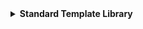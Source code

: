 <details>
  <summary><strong> Standard Template Library </strong></summary>




<details>
  <summary><strong> Giới thiệu </strong></summary>

Standard Template Library (STL) là một tập hợp các thư viện thiết kế để hỗ trợ lập trình tổng quát (generic programming).

STL C++ cung cấp một tập hợp các **template classes** và **functions** để thực hiện nhiều loại **cấu trúc dữ liệu** và các **thuật toán phổ biến**.

STL đã trở thành một phần quan trọng của ngôn ngữ C++ và làm cho việc lập trình trở nên mạnh mẽ, linh hoạt và hiệu quả.

Một số thành phần chính của STL:
+  Containers (Cấu trúc dữ liệu)
+  Iterators (Bộ lặp)
+  Algorithms (Thuật toán)
+  Functors & Lambda

</details>



<details>
  <summary><strong> Container </strong></summary>

Một container là một cấu trúc dữ liệu chứa nhiều phần tử theo một cách cụ thể.

STL cung cấp một số container tiêu biểu giúp lưu trữ và quản lý dữ liệu như:

+  vector
+  list
+  map
+  array
+  stack
+  queue
+  deque


<details>
  <summary><strong> vector </strong></summary>

`std::vector` là một mảng động (dynamic array) trong C++. Nó tự động quản lý bộ nhớ, có thể tăng kích thước khi thêm phần tử mới, và cho phép truy cập ngẫu nhiên như mảng thông thường.

Một số method của vector:
+  `at()`: truy cập để đọc hoặc thay đổi giá trị phần tử của vector.
+  `size()`: trả về kích thước của vector.
+  `resize()`: thay đổi kích thước của vector.
+  `begin()`: trả về một iterator trỏ đến địa chỉ phần tử đầu tiên của vector.
+  `end()`: trả về một iterator trỏ đến địa chỉ sau phần tử cuối cùng của vector.
+  `push_back()`: thêm phần tử vào vị trí cuối của vector.
+  `pop_back()`: xóa phần tử ở vị trí cuối của vector.
+  `insert()`: thêm phần tử vào vị trí bất kỳ.
+  `erase()`: xóa phần tử ở vị trí bất kỳ hoặc xóa các phần tử trong phạm vi được chỉ định.
+  `clear()`: xóa toàn bộ phần tử của vector.

Cú pháp khai báo:
```cpp
vector<data_type> name;  // vector rỗng

vector<data_type> name(size);  // size là số lượng phần tử khởi tạo và giá trị khởi tạo mặc định là 0

vector<data_type> name(size, value);  // value: giá trị khởi tạo cho các phần tử các phần tử sẽ đều có giá trị là value

vector<data_type> name = {1, 2, 3, 4, 5};  // gán sẵn cho các phần tử giá trị riêng tương ứng
```

Chúng ta còn có cách duyệt các phần tử trong vector như sau:
+ Cách 1: Duyệt phần tử bằng cách lặp theo số lượng các phần tử của vector.
```cpp
    for (int i = 0; i < v.size(); ++i)
        cout << v[i] << " ";
```
+ Cách 2: Đối với **C++11** trở đi có thể sử dụng **range-based for loop** tức là cho phép duyệt qua từng phần tử của container (như `vector`, `array`, `map`, …) một cách gọn gàng hơn, không cần viết chỉ số dài dòng nữa.
```cpp
    for (int x : v)   // range-based for loop - C++11
        cout << x << " ";
``` 
+ Cách 3: Duyệt bằng con trỏ bắt đầu bằng trỏ từ phần tử đầu tiên và duyệt đến khi trỏ ngay sau phần tử cuối cùng của `vector`.
```cpp
    for (auto it = v.begin(); it != v.end(); ++it)
        cout << *it << " ";
```

Code kết hợp để xem cách hoạt động:
```cpp
#include <iostream>
#include <vector>
using namespace std;


int main()
{  

vector<int> v1;  // vector rỗng


vector<int> v2(5);  // size là số lượng phần tử khởi tạo và giá trị khởi tạo mặc định là 0
for (int x : v2)   // range-based for loop - C++11
    cout << x << " ";
cout << endl;


vector<int> v3(5, 17);  // value: giá trị khởi tạo cho các phần tử
for (auto it = v3.begin(); it != v3.end(); ++it)
    cout << *it << " ";
cout << endl;


vector<int> v4 = {1, 2, 3, 4, 5};
for (int i = 0; i < v4.size(); ++i)
    cout << v4[i] << " ";
cout << endl;
}
```
Kết quả:
```
0 0 0 0 0 
17 17 17 17 17
1 2 3 4 5
```

</details> 




<details>
  <summary><strong> list </strong></summary>

List là một container trong STL của C++, triển khai dưới dạng danh sách liên kết hai chiều.

Một số đặc điểm quan trọng của list:

+  Truy cập tuần tự: Truy cập các phần tử của list chỉ có thể thực hiện tuần tự, không hỗ trợ truy cập ngẫu nhiên.
+  Hiệu suất chèn và xóa: Chèn và xóa ở bất kỳ vị trí nào trong danh sách có hiệu suất tốt hơn so với vector. Điều này đặc biệt đúng khi thêm/xóa ở giữa danh sách.

<img width="739" height="176" alt="image" src="https://github.com/user-attachments/assets/1363f9ae-eec8-4ec0-a4de-e51759883133" />

Single Linked List: **duyệt 1 chiều** (từ node đầu → node cuối)

Doubly Linked List: 
+  duyệt xuôi: từ node đầu → node cuối: con trỏ **next**
+  duyệt ngược: từ node cuối → node đầu: con trỏ **prev**

Một số method của `list`:
+  `push_back()`: thêm node cuối list
+  `push_front()`: thêm node đầu list
+  `insert()`: thêm node vị trí bất kỳ
+  `pop_back()`: xóa node cuối list
+  `pop_front()`: xóa node đầu list
+  `erase()`: xóa node bất kỳ của list
+  `size()`: trả về kích thước của list
+  `begin()`: địa chỉ node đầu tiên
+  `end()`: sau địa chỉ node cuối cùng

Cú pháp khai báo của `list`:
```cpp
list<data_type> name;                // Tạo một list rỗng
list<data_type> name(1,2,3,4,5);     // Tạo list với các phần tử đã được chỉ định trước
```

Ví dụ minh họa:
```cpp
#include <iostream>
#include <list>
using namespace std;

void Display(list<int> lst)
{   
    // Sử iterator để duyệt qua từng node trong list
    // Duyệt xuôi
    list<int>::iterator it;
    // In ra list ban đầu
    int i = 0;
    for (it = lst.begin(); it != lst.end(); it++){
        cout << "node: " << i++ << ", value: " << *it << endl;
    }

    cout << "------------------\n";
}

void RDisplay(list<int> lst)
{   
    // Sử reverse iterator để duyệt qua từng node trong list
    // Duyệt ngược
    list<int>::reverse_iterator rit;
    // In ra list ban đầu
    int i = 0;
    for (rit = lst.rbegin(); rit != lst.rend(); rit++){
        cout << "node: " << i++ << ", value: " << *rit << endl;
    }

    cout << "------------------\n";
}

int main(int argc, char const *argv[])
{
    list<int> lst{10,10,100};   // Tạo list với 3 node đầu tiên
    Display(lst);

    // Thêm node ở cuối list
    lst.push_back(1);
    lst.push_back(3);
    Display(lst);

    // Thêm node ở đầu list
    lst.push_front(2);
    lst.push_front(4);

    // Duyệt xuôi từng phần tử từ đầu list đến cuối list
    cout << "Duyệt xuôi: " << endl;
    Display(lst);
    // Duyệt ngược từng phần tử từ cuối list đến đầu list
    cout << "Duyệt ngược: " << endl;
    RDisplay(lst);
    

    // Sử dụng size để xác định số lượng node
    cout << "Số lượng node trong list: " << lst.size() << endl;

    return 0;
}
```

```
node: 0, value: 10
node: 1, value: 10
node: 2, value: 100
------------------
node: 0, value: 10
node: 1, value: 10
node: 2, value: 100
node: 3, value: 1
node: 4, value: 3
------------------
Duyệt xuôi:
node: 0, value: 4
node: 1, value: 2
node: 2, value: 10
node: 3, value: 10
node: 4, value: 100
node: 5, value: 1
node: 6, value: 3
------------------
Duyệt ngược:
node: 0, value: 3
node: 1, value: 1
node: 2, value: 100
node: 3, value: 10
node: 4, value: 10
node: 5, value: 2
node: 6, value: 4
------------------
Số lượng node trong list: 7
```

`insert()` và `erase()` là các hàm thêm và xóa node vào vị trí mong muốn trong list, để có thể sử dụng `insert()` và `erase()` thì cần phải xác định được đúng vị trí mà cần thêm. Do đó `insert()` và `erase()` thường dùng chung với thao tác duyệt danh sách.
```cpp
#include <iostream>
#include <list>
using namespace std;

// Hàm thêm node vào vị trí bất kì trong list
void insert_lst(list<int>& lst, int node_num, int value)
{
    // Sử iterator để duyệt qua từng node trong list
    list<int>::iterator it;
    // Duyệt rồi thêm vào
    int i = 0;
    for (it = lst.begin(); it != lst.end(); it++){
        if(i == node_num)
        {
            lst.insert(it,value);   // insert vào node mà it trỏ vào với giá trị là value
            return;
        }
        i++;
    }
}

// Hàm xóa node ở vị trí bất kì trong list
void erase_lst(list<int>& lst, int node_num)
{
    // Sử iterator để duyệt qua từng node trong list
    list<int>::iterator it;
    // Duyệt rồi thêm vào
    int i = 0;
    for (it = lst.begin(); it != lst.end(); it++){
        if(i == node_num)
        {
            lst.erase(it);   // erase node mà it trỏ vào với giá trị là value
            return;
        }
        i++;
    }
}

void Display(list<int> lst)
{   
    // Sử iterator để duyệt qua từng node trong list
    // Duyệt xuôi
    list<int>::iterator it;
    // In ra list ban đầu
    int i = 0;
    for (it = lst.begin(); it != lst.end(); it++){
        cout << "node: " << i++ << ", value: " << *it << endl;
    }

    cout << "------------------\n";
}

void RDisplay(list<int> lst)
{   
    // Sử reverse iterator để duyệt qua từng node trong list
    // Duyệt ngược
    list<int>::reverse_iterator rit;
    // In ra list ban đầu
    int i = 0;
    for (rit = lst.rbegin(); rit != lst.rend(); rit++){
        cout << "node: " << i++ << ", value: " << *rit << endl;
    }

    cout << "------------------\n";
}

int main(int argc, char const *argv[])
{
    list<int> lst{10,10,100};   // Tạo list với 3 node đầu tiên
    Display(lst);

    // Thêm node vào vị trí thứ 2
    insert_lst(lst, 2, 12);
    Display(lst);
    // Thêm node vào vị trí thứ 3
    erase_lst(lst, 3);
    Display(lst);

    // Sử dụng size để xác định số lượng node
    cout << "Số lượng node trong list: " << lst.size() << endl;

    return 0;
}
```

```
node: 0, value: 10
node: 1, value: 10
node: 2, value: 100
------------------
node: 0, value: 10
node: 1, value: 10
node: 2, value: 12
node: 3, value: 100
------------------
node: 0, value: 10
node: 1, value: 10
node: 2, value: 12
------------------
```

</details> 


<details>
  <summary><strong> map </strong></summary>

Map là một container trong STL của C++, cung cấp một cấu trúc dữ liệu ánh xạ **key-value** (tương tự JSON).

Mỗi phần tử trong `std::map` là một `std::pair<const Key, T>`:
+  **Key** là hằng số (không thể thay đổi sau khi thêm vào **map**).
+  **T** là kiểu dữ liệu của giá trị (**value**).

Đặc điểm chính:
+  Các phần tử được tự động sắp xếp theo thứ tự tăng dần theo key
+  Mỗi key chỉ xuất hiện một lần duy nhất.
+  Key không thể thay đổi sau khi được thêm vào map

Các hàm phổ biến:
+  `map[key] = value`: Chèn hoặc cập nhập
+  `map.at(key)`:  Truy cập an toàn, ném exception nếu không có
+  `map.insert({key, value})`:  Chèn nếu chưa có key
+  `map.find(key)`:  Trả về iterator hoặc `map.end()` nếu không thấy
+  `map.erase(key)`:  Xóa phần tử theo key
+  `map.clear()`:  Xóa toàn bộ
+  `map.size()`:  Trả về số phần tử
+  `map.empty()`:  Kiểm tra rỗng

Các cách khai báo map:
+  Cách 1: Khai báo nhiều cặp key-value cùng lúc:
```cpp
map<int, string> m = 
{
    {1, "Chó"},
    {2, "Mèo"}
};
```
+  Cách 2: Khai báo từng cặp key-value:
```cpp
map<int, string> m;
m[3] = "Chuột";
```
Các cách để duyệt dữ liệu trong `map`:
+  Cách 1: Duyệt các phần tử bằng `auto` và `item`:
```cpp
for(const auto &item : m)
{
    cout << "key: "     <<  item.first
         << " value: "   <<  item.second << endl;
}   
```
+  Cách 2: Duyệt các phần tử bằng hai biến đại diện cho **key-value**:
```cpp
for(const auto &[k,v] : m)
{
    cout << "key: "     <<  k
        << " value: "   <<  v << endl;
}   
```

Code minh họa:
```cpp
#include <iostream>
#include <map>
using namespace std;


int main(int argc, char const *argv[])
{
    map<int, string> m = 
    {
        {10, "Chó"},
        {1, "Mèo"}
    };

    m[5] ="Chuột";

    // Cách 1
    for(const auto &item : m)
    {
        cout << "key: "     <<  item.first
             << " value: "   <<  item.second << endl;
    }   

    // Cách 2
    for(const auto &[k,v] : m)
    {
        cout << "key: "     <<  k
            << " value: "   <<  v << endl;
    }   

    return 0;
}
```
```
key: 1 value: Mèo
key: 5 value: Chuột
key: 10 value: Chó
key: 1 value: Mèo
key: 5 value: Chuột
key: 10 value: Chó
```
Mặc dù `key` được khai báo theo thứ tự `10`, `1`, `5` nhưng khi in ra sẽ được sắp xếp theo thứ tự từ bé đến lớn theo giá trị `key`

Sử dụng hàm `insert()` và `erase()` để thêm và xóa theo `key`
```cpp
#include <iostream>
#include <map>
using namespace std;


int main(int argc, char const *argv[])
{
    map<int, string> m = 
    {
        {10, "Chó"},
        {1, "Mèo"}
    };

    m[5] ="Chuột";

    for(const auto &item : m)
    {
        cout << "key: "     <<  item.first
             << " value: "   <<  item.second << endl;
    }
    cout << "--------------------------" << endl;

    // Thêm key-value nếu chưa có key
    m.insert({3,"Chim"});
    // Xóa key-value dựa theo key
    m.erase(10);


    for(const auto &item : m)
    {
        cout << "key: "     <<  item.first
             << " value: "   <<  item.second << endl;
    }   

    return 0;
}
```
```
key: 1 value: Mèo
key: 5 value: Chuột
key: 10 value: Chó
--------------------------
key: 1 value: Mèo
key: 3 value: Chim
key: 5 value: Chuột
```

</details>
</details>





<details>
  <summary><strong> Lambda Expression </strong></summary>

**Lambda** là một hàm ẩn danh (**anonymous function**), tức là một hàm không cần tên và có thể khai báo ngay tại nơi cần dùng.
Cú pháp:
```cpp
[capture](parameter_lists) -> return_type
{
    // function body
}

[capture](parameter_lists)
{
    // function body
}
```
Trong đó:

📍  **parameter_lists**: danh sách tham số (giống hàm toàn cục).

📍  **return_type**: kiểu trả về (có thể tự động suy diễn, thường không cần ghi rõ).

📍  **{...}**: thân hàm.

📍  **capture**: cho biết cách sử dụng các biến xung quanh lambda:
+  **[<name_variable>]**: truyền giá trị của biến cụ thể sẽ sử dụng.
+  **[=]**: truyền giá trị tất cả các biến xung quanh.
+  **[&<name_variable>]**	: truyền tham chiếu của biến cụ thể
+  **[&]**: truyền tham chiếu của tất cả biến xung quanh
+  Phối hợp các dạng trên.

```cpp
#include <iostream>
using namespace std;


int main(int argc, char const *argv[])
{
    []()
    {
        cout << "This is lamda expression" << endl;
    };

    return 0;
}
```
Ở đấy ta có khai báo một hàm lamda đơn giản và là khai báo cục bộ. Nếu chỉ khai báo không thì không thể sử dụng do đó ta phải tìm cách gọi hàm. Có hai cách để làm điều đó:
+  Cách 1: Lưu trữ lamda vào một biến bất kì
```cpp
#include <iostream>
using namespace std;


int main(int argc, char const *argv[])
{
    auto l = []()   // Kiểu dữ liệu của l là kiểu void
    {
        cout << "This is lamda expression" << endl;
    };

    l();
    
    return 0;
}
```
```
This is lamda expression
```
+  Cách 2: Kết hợp với toán tử gọi hàm ngay sau khi khai báo lamda xong
```cpp
#include <iostream>
using namespace std;


int main(int argc, char const *argv[])
{
    []()    // Kiểu dữ liệu của l là kiểu void
    {
        cout << "This is lamda expression" << endl;
    }();

    return 0;
}
```
```
This is lamda expression
```
Đối với cách thứ 2 sẽ không gây tốn bộ nhớ do sau khi gọi hàm xong sẽ được thu hồi ngay.

Các đặc điểm khác của lamda khi sử **capture** để thao tác biến:
```cpp
#include <iostream>
using namespace std;


int main(int argc, char const *argv[])
{
    int x = 10;
    int y = 20;

    // bắt theo giá trị (copy)
    [x]() 
    {
        //x += 5;           // Không thể thực hiện do x là chỉ đọc không được thay đổi
        cout << "x in lamda = " << x << endl;
    }();
    cout << "x origin = " << x << endl << "------------------------------" << endl;

    // bắt theo tham chiếu (reference)
    [&y]() 
    {
        y += 5;             // Có thể thay đổi biến y gốc do là truyền tham chiếu
        cout << "y in lamda = " << y << endl;
    }();
    cout << "y origin = " << y << endl << "------------------------------" << endl;

    // bắt tất cả theo giá trị
    [=]() 
    {
        cout << x + y << endl;
    }();
    cout << "------------------------------" << endl;

    // bắt tất cả theo tham chiếu
    [&]() 
    {
        x += 1;
        y += 1;
        cout << "x in lamda = " << x << endl;
        cout << "y in lamda = " << y << endl;
    }();
    cout << "x origin = " << x << endl; 
    cout << "y origin = " << y << endl;
    return 0;
}
```
```
x in lamda = 10
x origin = 10
------------------------------
y in lamda = 25
y origin = 25
------------------------------
35
------------------------------
x in lamda = 11
y in lamda = 26
x origin = 11
y origin = 26
```

Một ví dụ về vận dụng lamda:
```cpp
#include <iostream>
#include <algorithm>
#include <vector>
using namespace std;

int main()
{
    vector<int> arr = {32, 71, 12, 40, 2, 80, 53, 35};

    vector<int>::iterator it;

    cout << "Initial: ";
    for (it = arr.begin(); it != arr.end(); it++) 
        cout << " " << *it;
    cout << endl;

    // sắp xếp tăng dần
    sort(arr.begin(), arr.end(), [](int i, int j) -> bool
    {
        return i < j;
    });

    cout << "Increase: ";
    for (it = arr.begin(); it != arr.end(); it++)
        cout << " " << *it;
    cout << endl;

    // sắp xếp giảm dần
    sort(arr.begin(), arr.end(), [](int i, int j) -> bool
    {
        return i > j;
    });

    cout << "Decrease: ";
    for (it = arr.begin(); it != arr.end(); it++)
        cout << " " << *it;
    return 0;
}
```
Ta có:
+  `[](int i, int j) -> bool`: Là làm lamda kiểu bool sẽ trả về true khi `i < j` khi muốn sắp xếp tăng dần hoặc ngược lại nếu muốn sắp xếp giảm dần.
+  `i` và `j`: Là hai tham số của lamda do việc so sánh cần phải so sánh cả 2 phần tử liền kề nhau nên cần 2 tham số.
+  `sort()`: Hàm này sẽ duyệt qua từng phần tử của vector và sẽ chỉ hoán đổi 2 phần tử liền nhau khi ở điều kiện thứ 3 tức lamda trả về **false**.
+  Do chỉ sử dụng một lần duy nhất trong hàm nên việc dùng lamda là tối ưu vì không chiếm dụng bộ nhớ.
```
Initial:  32 71 12 40 2 80 53 35
Increase:  2 12 32 35 40 53 71 80
Decrease:  80 71 53 40 35 32 12 2
```
</details>




</details>
